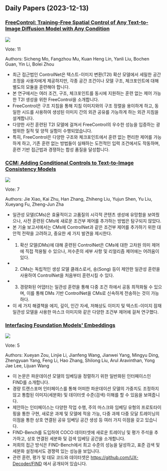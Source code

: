 ## Daily Papers (2023-12-13)

### [FreeControl: Training-Free Spatial Control of Any Text-to-Image Diffusion Model with Any Condition](https://arxiv.org/abs/2312.07536)

![](https://cdn-uploads.huggingface.co/production/uploads/60f1abe7544c2adfd699860c/A4WizM2EGIE61ifD6ibgb.jpeg)

Vote: 11

Authors: Sicheng Mo, Fangzhou Mu, Kuan Heng Lin, Yanli Liu, Bochen Guan, Yin Li, Bolei Zhou

- 최근 접근법인 ControlNet은 텍스트-이미지 변환(T2I) 확산 모델에서 세밀한 공간 조정을 사용자에게 제공하지만, 각종 공간 조건이나 모델 구조, 체크포인트에 대해 별도의 모듈을 훈련해야 합니다.
- 본 연구에서는 여러 조건, 구조, 체크포인트를 동시에 지원하는 훈련 없는 제어 가능한 T2I 생성을 위한 FreeControl을 소개합니다.
- FreeControl은 구조 지침을 통해 지침 이미지와의 구조 정렬을 용이하게 하고, 동일한 시드를 사용하여 생성된 이미지 간의 외관 공유를 가능하게 하는 외관 지침을 설계합니다.
- 다양한 사전 훈련된 T2I 모델에 걸쳐서 FreeControl의 우수한 성능을 입증하는 광범위한 질적 및 양적 실험이 수행되었습니다.
- 특히, FreeControl은 다양한 구조와 체크포인트에서 훈련 없는 편리한 제어를 가능하게 하고, 기존 훈련 없는 방법들이 실패하는 도전적인 입력 조건에서도 작동하며, 훈련 기반 접근법과 경쟁하는 합성 품질을 달성합니다.

### [CCM: Adding Conditional Controls to Text-to-Image Consistency Models](https://arxiv.org/abs/2312.06971)

![](https://cdn-uploads.huggingface.co/production/uploads/60f1abe7544c2adfd699860c/mepuZ-w6HiUDMgotLQl1G.jpeg)

Vote: 7

Authors: Jie Xiao, Kai Zhu, Han Zhang, Zhiheng Liu, Yujun Shen, Yu Liu, Xueyang Fu, Zheng-Jun Zha

- 일관성 모델(CMs)은 효율적이고 고품질의 시각적 콘텐츠 생성에 유망함을 보여줬으나, 사전 훈련된 CMs에 새로운 조건부 제어를 추가하는 방법은 탐구되지 않았다.
- 본 기술 보고서에서는 CMs에 ControlNet과 같은 조건부 제어를 추가하기 위한 대안적 전략을 고려하고, 중요한 세 가지 발견을 제시한다.
- 1) 확산 모델(DMs)에 대해 훈련된 ControlNet은 CMs에 대한 고차원 의미 제어에 직접 적용될 수 있으나, 저수준의 세부 사항 및 리얼리즘 제어에는 어려움이 있다.
- 2) CMs는 독립적인 생성 모델 클래스로서, 송(Song) 등이 제안한 일관성 훈련을 사용하여 ControlNet을 처음부터 훈련시킬 수 있다.
- 3) 경량화된 어댑터는 일관성 훈련을 통해 다중 조건 하에서 공동 최적화될 수 있으며, 이를 통해 DMs 기반 ControlNet을 CMs로 신속하게 전송하는 것이 가능하다.
- 이 세 가지 해결책을 에지, 깊이, 인간 자세, 저해상도 이미지 및 텍스트-이미지 잠재 일관성 모델을 사용한 마스크 이미지와 같은 다양한 조건부 제어에 걸쳐 연구했다.

### [Interfacing Foundation Models' Embeddings](https://arxiv.org/abs/2312.07532)

![](https://cdn-uploads.huggingface.co/production/uploads/60f1abe7544c2adfd699860c/G4lX6x086B1w9XFt6ttvn.jpeg)

Vote: 5

Authors: Xueyan Zou, Linjie Li, Jianfeng Wang, Jianwei Yang, Mingyu Ding, Zhengyuan Yang, Feng Li, Hao Zhang, Shilong Liu, Arul Aravinthan, Yong Jae Lee, Lijuan Wang

- 이 논문은 파운데이션 모델의 임베딩을 정렬하기 위한 일반화된 인터페이스인 FIND를 소개합니다.
- 경량 트랜스포머 인터페이스를 통해 어떠한 파운데이션 모델의 가중치도 조정하지 않고 통합된 이미지(세분화) 및 데이터셋 수준(검색) 이해를 할 수 있음을 보여줍니다.
- 제안하는 인터페이스는 다양한 작업 수행, 주의 마스크와 임베딩 유형의 프로토타이핑을 통한 구현, 새로운 과제 및 모델에 적응 가능, 다중 과제 다중 모달 트레이닝의 이점을 통한 상호 연결된 공유 임베딩 공간 생성 등 여러 가지 이점을 갖고 있습니다.
- FIND-Bench를 도입하여 COCO 데이터셋에 새로운 트레이닝 및 평가 주석을 추가하고, 상호 연결된 세분화 및 검색 임베딩 공간을 소개합니다.
- 저희의 접근 방식은 FIND-Bench에서 최고 수준의 성능을 달성하고, 표준 검색 및 세분화 설정에서도 경쟁력 있는 성능을 보입니다.
- 관련 훈련, 평가 및 데모 코드와 데이터셋은 https://github.com/UX-Decoder/FIND 에서 공개되어 있습니다.

